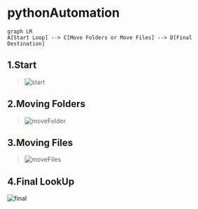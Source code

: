 # pythonAutomation
```mermaid
graph LR
A[Start Loop] --> C[Move Folders or Move Files] --> D[Final Destination]
```
## 1.Start
>![start](https://user-images.githubusercontent.com/98162630/181414813-f98aa2b7-541b-47c8-8701-73535dd9140d.png)

## 2.Moving Folders
>![moveFolder](https://user-images.githubusercontent.com/98162630/181414871-3f6f44fd-14d0-40c5-8f4d-bf92cedbe93c.png)

## 3.Moving Files
>![moveFiles](https://user-images.githubusercontent.com/98162630/181414902-68f9ed1b-6629-4285-8cce-6406643894cb.png)

## 4.Final LookUp
![final](https://user-images.githubusercontent.com/98162630/181417214-395cb7b2-61e3-4ef8-82cd-1476768889db.png)
